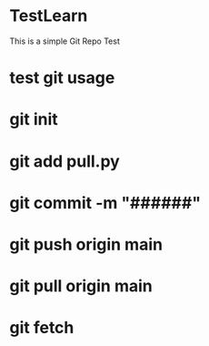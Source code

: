 # TestLearn

This is a simple Git Repo Test

# test git usage 

# git init
# git add pull.py
# git commit -m "######"
# git push origin main

# git pull origin main
# git fetch

#
